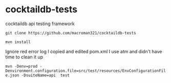 # cocktaildb-tests
cocktaildb api testing framework

```git clone https://github.com/macroman321/cocktaildb-tests```

```mvn install```

Ignore red error log I copied and edited pom.xml I use atm and didn't have time to clean it up


```mvn -Denv=prod -Denvironment.configuration.file=src/test/resources/EnvConfigurationFile.json -DsuiteName=api  test```
